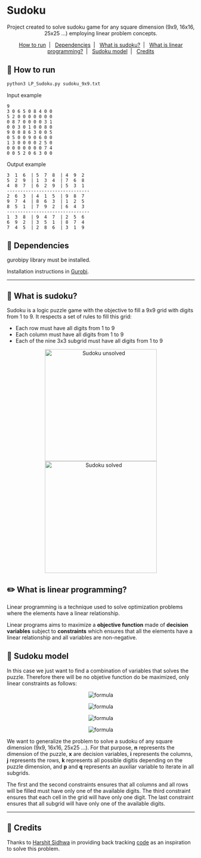 # Sudoku

<p align="center">
  Project created to solve sudoku game for any square dimension (9x9, 16x16, 25x25 ...) employing linear problem concepts.
</p>

<p align="center">
  <a href="#runner-how-to-run">How to run</a>&nbsp;&nbsp;|&nbsp;&nbsp;
  <a href="#pencil-dependencies">Dependencies</a>&nbsp;&nbsp;|&nbsp;&nbsp;
  <a href="#game_die-what-is-sudoku">What is sudoku?</a>&nbsp;&nbsp;|&nbsp;&nbsp;
  <a href="#pencil2-what-is-linear-programming">What is linear programming?</a>&nbsp;&nbsp;|&nbsp;&nbsp;
  <a href="#triangular_ruler-sudoku-model">Sudoku model</a>&nbsp;&nbsp;|&nbsp;&nbsp;
  <a href="#cookie-credits">Credits</a>
</p>

## :runner: How to run

```sh
python3 LP_Sudoku.py sudoku_9x9.txt
```

Input example

```
9
3 0 6 5 0 8 4 0 0
5 2 0 0 0 0 0 0 0
0 8 7 0 0 0 0 3 1
0 0 3 0 1 0 0 8 0
9 0 0 8 6 3 0 0 5
0 5 0 0 9 0 6 0 0
1 3 0 0 0 0 2 5 0
0 0 0 0 0 0 0 7 4
0 0 5 2 0 6 3 0 0
```

Output example

```
3  1  6  | 5  7  8  | 4  9  2
5  2  9  | 1  3  4  | 7  6  8
4  8  7  | 6  2  9  | 5  3  1
-------------------------------
2  6  3  | 4  1  5  | 9  8  7
9  7  4  | 8  6  3  | 1  2  5
8  5  1  | 7  9  2  | 6  4  3
-------------------------------
1  3  8  | 9  4  7  | 2  5  6
6  9  2  | 3  5  1  | 8  7  4
7  4  5  | 2  8  6  | 3  1  9
```

## :pencil: Dependencies

gurobipy library must be installed.

Installation instructions in [Gurobi](https://www.gurobi.com/documentation/9.0/quickstart_mac/py_python_interface.html).

---

## :game_die: What is sudoku?

Sudoku is a logic puzzle game with the objective to fill a 9x9 grid with digits from 1 to 9. It respects a set of rules to fill this grid:

- Each row must have all digits from 1 to 9
- Each column must have all digits from 1 to 9
- Each of the nine 3x3 subgrid must have all digits from 1 to 9

<div align="center">
<img src="https://upload.wikimedia.org/wikipedia/commons/e/e0/Sudoku_Puzzle_by_L2G-20050714_standardized_layout.svg" alt="Sudoku unsolved" width="300"/>
<img src="https://upload.wikimedia.org/wikipedia/commons/1/12/Sudoku_Puzzle_by_L2G-20050714_solution_standardized_layout.svg" alt="Sudoku solved" width="300"/>
</div>

## :pencil2: What is linear programming?

Linear programming is a technique used to solve optimization problems where the elements have a linear relationship.

Linear programs aims to maximize a **objective function** made of **decision variables** subject to **constraints** which ensures that all the elements have a linear relationship and all variables are non-negative.

## :triangular_ruler: Sudoku model

In this case we just want to find a combination of variables that solves the puzzle. Therefore there will be no objetive function do be maximized, only linear constraints as follows:

<div align="center">

![formula](https://render.githubusercontent.com/render/math?math=$\sum_{i=1}^nx_{ijk}=1\quad%20for\quad%20j,k\in[1,n])

![formula](https://render.githubusercontent.com/render/math?math=$\sum_{j=1}^nx_{ijk}=1\quad%20for\quad%20i,k\in[1,n])

![formula](https://render.githubusercontent.com/render/math?math=$\sum_{k=1}^nx_{ijk}=1\quad%20for\quad%20i,j\in[1,n])

![formula](https://render.githubusercontent.com/render/math?math=$\sum_{j=3p-2}^{3p}\sum_{i=3q-2}^{3q}x_{ijk}=1\quad%20for\quad%20k\in[1,n]\\:and\\:p,q\in[1,\sqrt%20n])

<!-- i+p and j+q does not work -->
<!-- ![formula](https://render.githubusercontent.com/render/math?math=$\sum_{j=1}^{\sqrt%20n}\sum_{i=1}^{\sqrt%20n}x_{i+pj+qk}=1\quad%20for\quad%20k\in[1,n]\\:and\\:p,q\in[1,\sqrt%20n]) -->
</div>

We want to generalize the problem to solve a sudoku of any square dimension (9x9, 16x16, 25x25 ...). For that purpose, **n** represents the dimension of the puzzle, **x** are decision variables, **i** represents the columns, **j** represents the rows, **k** represents all possible digitis depending on the puzzle dimension, and **p** and **q** represents an auxiliar variable to iterate in all subgrids.

The first and the second constraints ensures that all columns and all rows will be filled must have only one of the available digits. The third constraint ensures that each cell in the grid will have only one digit. The last constraint ensures that all subgrid will have only one of the available digits.

---

## :cookie: Credits

Thanks to [Harshit Sidhwa](https://github.com/harshitsidhwa?tab=repositories) in providing back tracking [code](https://repl.it/@rui1337/backtrack-sudoku-solver) as an inspiration to solve this problem.
